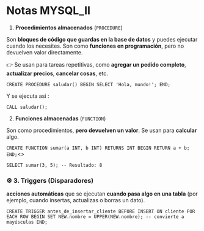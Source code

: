# Notas MYSQL_II

1. **Procedimientos almacenados** (`PROCEDURE`)

Son **bloques de código que guardas en la base de datos** y puedes ejecutar cuando los necesites. Son como **funciones en programación**, pero no devuelven valor directamente.

👉 Se usan para tareas repetitivas, como **agregar un pedido completo**, **actualizar precios**, **cancelar cosas**, etc.

`CREATE PROCEDURE saludar()
BEGIN
           SELECT 'Hola, mundo!';
END;`

Y se ejecuta asi :

`CALL saludar();`

2. **Funciones almacenadas** (`FUNCTION`)

Son como procedimientos, **pero devuelven un valor**. Se usan para **calcular** algo.

`CREATE FUNCTION sumar(a INT, b INT) RETURNS INT
BEGIN
     RETURN a + b;
END;`<>

`SELECT sumar(3, 5); -- Resultado: 8`

### ⚙️ 3. **Triggers** (Disparadores)

**acciones automáticas** que se ejecutan **cuando pasa algo en una tabla** (por ejemplo, cuando insertas, actualizas o borras un dato).

`CREATE TRIGGER antes_de_insertar_cliente
BEFORE INSERT ON cliente
FOR EACH ROW
BEGIN
SET NEW.nombre = UPPER(NEW.nombre); -- convierte a mayúsculas
END;`